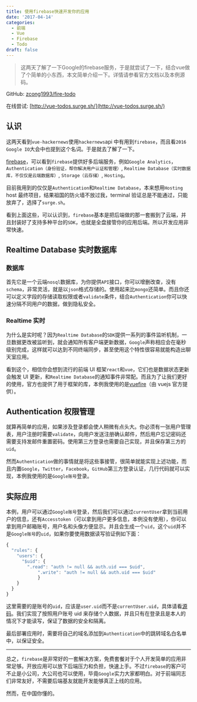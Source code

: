 ```yaml
---
title: 使用firebase快速开发你的应用
date: '2017-04-14'
categories:
  - 前端
  - Vue
  - Firebase
  - Todo
draft: false
---
```


> 这两天了解了一下Google的firebase服务，于是就尝试了一下，结合vue做了个简单的小东西，本文简单介绍一下。详情请参看官方文档以及本例源码。

GitHub: [zcong1993/fire-todo](https://github.com/zcong1993/fire-todo)

在线尝试: [http://vue-todos.surge.sh/](http://vue-todos.surge.sh/)

<!--more-->

## 认识

这两天看到`vue-hackernews`使用`hackernews`api 中有用到`firebase`，而且看`2016 Google IO`大会中也提到这个名词。于是就去了解了一下。

[firebase](https://console.firebase.google.com/)，可以看到`firebase`提供好多后端服务，例如`Google Analytics`，`Authentication（身份验证，帮你解决用户认证和管理）`, `Realtime Database（实时数据库，不仅仅是云端数据库）`, `Storage（云存储）`, `Hosting`。

目前我用到的仅仅是`Authentication`和`Realtime Database`，本来想用`Hosting` host 最终项目，结果祖国的防火墙不放过我，terminal 验证总是不能通过，只能放弃了，选择了`surge.sh`。

看到上面这些，可以认识到，`firebase`基本是把后端做的那一套搬到了云端，并且封装好了支持多种平台的`SDK`，也就是全盘接管你的应用后端。所以开发应用非常快速。

## Realtime Database 实时数据库

### 数据库

首先它是一个云端`nosql`数据库，为你提供`API`接口，你可以增删改查，没有`schema`，非常灵活，就是以`json`格式存储的。使用起来比`mongo`还简单。而且你还可以定义字段的存储读取权限或者`validate`条件，结合`Authentication`你可以快速分隔不同用户的数据，做到隐私安全。

### Realtime 实时

为什么是实时呢？因为`Realtime Database`的`SDK`提供一系列的事件监听机制，一旦数据更改被监听到，就会通知所有客户端更新数据，`Google`声称相应会在毫秒级别完成，这样就可以达到不同终端同步，甚至使用这个特性很容易就能构造出聊天室应用。

看到这个，相信你会想到流行的前端 UI 框架`react`和`vue`，它们也是数据状态更新会触发 UI 更新，和`Realtime Database`的通知事件非常配。而且为了让我们更好的使用，官方也提供了用于框架的库，本例我使用的是[vuefire](https://github.com/vuejs/vuefire)（由 vuejs 官方提供）。

## Authentication 权限管理

就算再简单的应用，如果涉及登录都会使人稍微有点头大。你必须有一张用户管理表，用户注册时需要`validate`，向用户发送注册确认邮件，然后用户忘记密码还需要支持发邮件重置密码。使用第三方登录也需要自己实现，并且保存第三方的`uid`。

然而`Authentication`做的事情就是将这些事接管，很简单就能实现上述功能，而且内置`Google`，`Twitter`，`Facebook`，`GitHub`第三方登录认证，几行代码就可以实现，本例我使用的是`Google账号`登录。

## 实际应用

本例，用户可以通过`Google账号`登录，然后我们可以通过`currentUser`拿到当前用户的信息，还有`Accesstoken`（可以拿到用户更多信息，本例没有使用），你可以拿到用户邮箱账号，用户名和头像方便显示。并且会生成一个`uid`，这个`uid`并不是`Google账号`的`uid`，如果你要使用数据读写验证例如下面：
```js
{
  "rules": {
    "users": {
      "$uid": {
        ".read": "auth != null && auth.uid === $uid",
    		".write": "auth != null && auth.uid === $uid"
			}
    }
  }
}
```
这里需要的是账号的`uid`，应该是`user.uid`而不是`currentUser.uid`，具体请看[源码](https://github.com/zcong1993/fire-todo/blob/master/src/App.vue#L205)。我们实现了按照用户账号 uid 来存储个人数据，并且只有在登录且是本人的情况下才能读写，保证了数据的安全和隔离。

最后部署应用时，需要将自己的域名添加到`Authentication`中的跳转域名白名单中，以保证安全。

---

总之，`firebase`是非常好的一套解决方案，免费套餐对于个人开发简单的应用非常足够。开放应用可以放下后端压力和负担，快速上手。不过`firebase`的客户可不止是小公司，大公司也可以使用，毕竟`Google`实力大家都明白。对于前端同志们非常友好，不需要后端基友就能开发能够真正上线的应用。

然而，在中国你懂的。

